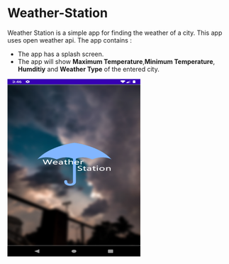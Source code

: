 # Weather-Station

Weather Station is a simple app for finding the weather of a city. This app uses open weather api. The app contains :
- The app has a splash screen.
- The app will show **Maximum Temperature**,**Minimum Temperature**, **Humditiy** and **Weather Type** of the entered city.

<img src="splash.png" height="400px" width="300px">
<!--stackedit_data:
eyJoaXN0b3J5IjpbMTk4NTM0MjYxMyw3NTY2NjI4NzcsMTk4Nj
Y1NDY2Nl19
-->